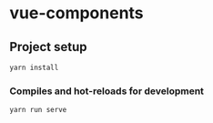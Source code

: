 # vue-components

## Project setup

```sh
yarn install
```

### Compiles and hot-reloads for development

```sh
yarn run serve
```
